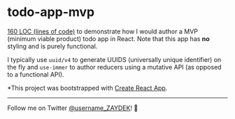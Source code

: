 # todo-app-mvp

[160 LOC (lines of code)](https://github.com/codex-zaydek/todo-app-mvp/blob/master/src/TodoApp/TodoApp.js) to demonstrate how I would author a MVP (minimum viable product) todo app in React. Note that this app has **no** styling and is purely functional.

I typically use `uuid/v4` to generate UUIDS (universally unique identifier) on the fly and `use-immer` to author reducers using a mutative API (as opposed to a functional API).

*This project was bootstrapped with [Create React App](https://github.com/facebook/create-react-app).

---

Follow me on Twitter  [@username_ZAYDEK](https://twitter.com/username_ZAYDEK)! 🖖
